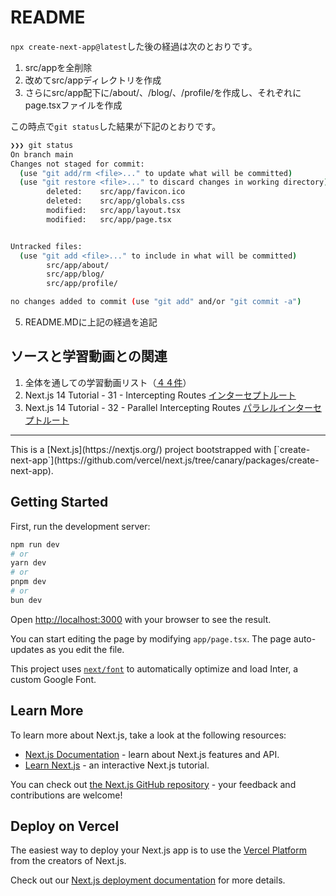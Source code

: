 # README

`npx create-next-app@latest`した後の経過は次のとおりです。

1. src/appを全削除
2. 改めてsrc/appディレクトリを作成
3. さらにsrc/app配下に/about/、/blog/、/profile/を作成し、それぞれにpage.tsxファイルを作成

この時点で`git status`した結果が下記のとおりです。

```bash
❯❯❯ git status
On branch main
Changes not staged for commit:
  (use "git add/rm <file>..." to update what will be committed)
  (use "git restore <file>..." to discard changes in working directory)
        deleted:    src/app/favicon.ico
        deleted:    src/app/globals.css
        modified:   src/app/layout.tsx
        modified:   src/app/page.tsx


Untracked files:
  (use "git add <file>..." to include in what will be committed)
        src/app/about/
        src/app/blog/
        src/app/profile/

no changes added to commit (use "git add" and/or "git commit -a")

```

5. README.MDに上記の経過を追記

## ソースと学習動画との関連

1. 全体を通しての学習動画リスト（[４４件](https://youtube.com/playlist?list=PLC3y8-rFHvwjOKd6gdf4QtV1uYNiQnruI&si=YC_XQW5-igtNiAtf)）
2. Next.js 14 Tutorial - 31 - Intercepting Routes [インターセプトルート](https://youtu.be/nr_kRfTJfKc?si=AW-8TTjdpiequqyp)
3. Next.js 14 Tutorial - 32 - Parallel Intercepting Routes [パラレルインターセプトルート](https://youtu.be/mVOvx9eVHg0?si=kWC9x0VmmP6yDNA1)

<hr/>
This is a [Next.js](https://nextjs.org/) project bootstrapped with [`create-next-app`](https://github.com/vercel/next.js/tree/canary/packages/create-next-app).

## Getting Started

First, run the development server:

```bash
npm run dev
# or
yarn dev
# or
pnpm dev
# or
bun dev
```

Open [http://localhost:3000](http://localhost:3000) with your browser to see the result.

You can start editing the page by modifying `app/page.tsx`. The page auto-updates as you edit the file.

This project uses [`next/font`](https://nextjs.org/docs/basic-features/font-optimization) to automatically optimize and load Inter, a custom Google Font.

## Learn More

To learn more about Next.js, take a look at the following resources:

- [Next.js Documentation](https://nextjs.org/docs) - learn about Next.js features and API.
- [Learn Next.js](https://nextjs.org/learn) - an interactive Next.js tutorial.

You can check out [the Next.js GitHub repository](https://github.com/vercel/next.js/) - your feedback and contributions are welcome!

## Deploy on Vercel

The easiest way to deploy your Next.js app is to use the [Vercel Platform](https://vercel.com/new?utm_medium=default-template&filter=next.js&utm_source=create-next-app&utm_campaign=create-next-app-readme) from the creators of Next.js.

Check out our [Next.js deployment documentation](https://nextjs.org/docs/deployment) for more details.
